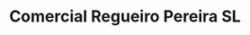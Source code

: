 ---
title: "Comercial Regueiro Pereira SL"
url: /santiago-de-compostela/comercial-regueiro-pereira-sl/
shop: supermercado
---